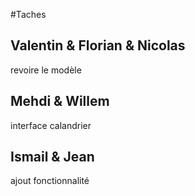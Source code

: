 #Taches

## Valentin & Florian & Nicolas

revoire le modèle

## Mehdi & Willem

interface calandrier

## Ismail & Jean

ajout fonctionnalité
